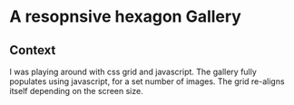 # A resopnsive hexagon Gallery

## Context
I was playing around with css grid and javascript. The gallery fully populates using javascript, for a set number of images. The grid re-aligns itself depending on the screen size.

